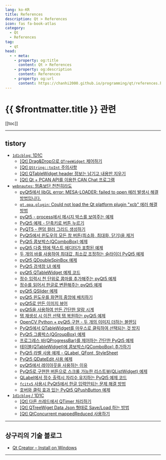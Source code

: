 ```yaml
---
lang: ko-KR
title: References
description: Qt > References
icon: fas fa-book-atlas
category: 
  - Qt
  - References
tag: 
  - qt
head:
  - - meta:
    - property: og:title
      content: Qt > References
    - property: og:description
      content: References
    - property: og:url
      content: https://chanhi2000.github.io/programming/qt/references.html
---
```


# {{ $frontmatter.title }} 관련

[[toc]]

---

## tistory

- [`1d1cblog`: 1D1C](https://1d1cblog.tistory.com/m/)
  - [\[Qt\] Drag&Drop으로 `QTreeWidget` 제어하기](https://1d1cblog.tistory.com/m/519)
  - [\[Qt\] `QString::toInt` 주의사항](https://1d1cblog.tistory.com/m/520)
  - [\[Qt\] QTableWidget header 정보는 남기고 내용만 지우기](https://1d1cblog.tistory.com/m/522)
  - [\[Qt\] Qt + PCAN API를 이용한 CAN Chat 프로그램](https://1d1cblog.tistory.com/m/521)
  <!-- END: 1d1cblog -->
- [`webnautes`: 멈춤보단 천천히라도](https://webnautes.tistory.com/m/)
  - [pyQt5에서 libGL error: MESA-LOADER: failed to open 에러 발생시 해결방법입니다.](https://webnautes.tistory.com/m/2302)
  - [`qt.qpa.plugin`: Could not load the Qt platform plugin "xcb" 에러 해결 방법](https://webnautes.tistory.com/m/2303)
  - [pyQt5 - process에서 메시지 박스를 보여주는 예제](https://webnautes.tistory.com/m/2318)
  - [PyQt5 예제 - 단축키로 버튼 누르기](https://webnautes.tistory.com/m/2316)
  - [PyQT5 - 랜덤 컬러 그리드 생성하기](https://webnautes.tistory.com/m/2320)
  - [PyQt5에서 윈도우의 모든 창 버튼(최소화, 최대화, 닫기)을 제거](https://webnautes.tistory.com/m/2335)
  - [PyQt5 콤보박스(QComboBox) 예제](https://webnautes.tistory.com/m/2353)
  - [pyQt5 다중 탭에 텍스트 에디터가 포함된 예제](https://webnautes.tistory.com/m/2364)
  - [두 개의 바를 사용하여 최대값, 최소값 조정하는 슬라이더 PyQt5 예제](https://webnautes.tistory.com/m/2366)
  - [pyQt5 QDoubleSpinBox 예제](https://webnautes.tistory.com/m/2368)
  - [PyQt5 검색창 UI 예제](https://webnautes.tistory.com/m/2369)
  - [pyQt5 QTableWidget 예제 코드](https://webnautes.tistory.com/m/2374)
  - [정수 입력시 천 단위로 콤마를  추가해주는 pyQt5 예제](https://webnautes.tistory.com/m/2375)
  - [정수를 읽어서 한글로 변환해주는 pyQt5 예제](https://webnautes.tistory.com/m/2376)
  - [pyQt5 QSlider 예제](https://webnautes.tistory.com/m/2378)
  - [pyQt5 윈도우를 화면의 중앙에 배치하기](https://webnautes.tistory.com/m/2336)
  - [pyQt5로 만든 이미지 뷰어](https://webnautes.tistory.com/m/2379)
  - [pyQt5을 사용하여 만든 간단한 알람 시계](https://webnautes.tistory.com/m/2380)
  - [탭 재생성 시 이전 선택 탭 복원하는 pyQt5 예제](https://webnautes.tistory.com/m/2381)
  - [OpenCV Python +  pyQt5 구현 - 두 개의 이미지 더하는  블렌딩](https://webnautes.tistory.com/m/2383)
  - [PyQt5에서 QTableWidget를 마우스로 클릭하여 선택되는 것 방지](https://webnautes.tistory.com/m/2384)
  - [PyQt5 그룹박스(QGroupBox)  예제](https://webnautes.tistory.com/m/2385)
  - [프로그레스 바(QProgressBar)를 제어하는 간단한 PyQt5 예제](https://webnautes.tistory.com/m/2386)
  - [테이블(QTableWidget)에 콤보박스(QComboBox) 추가하기](https://webnautes.tistory.com/m/2387)
  - [PyQt5 라벨 사용 예제 - QLabel, QFont, StyleSheet](http://webnautes.tistory.com/m/2388)
  - [PyQt5 QDateEdit 사용 예제](https://webnautes.tistory.com/m/2390)
  - [pyQt5에서 레이아웃을 사용하는 이유](https://webnautes.tistory.com/m/2394)
  - [PyQt5로 구현한 버튼으로 스크롤 가능한 리스트뷰(QListWidget) 예제](https://webnautes.tistory.com/m/2396)
  - [QLabel에서 정수 출력시 자리수 유지하는 PyQt5 예제 코드](https://webnautes.tistory.com/m/2397)
  - [`fcitx5` 사용시 PyQt5에서 한글 입력안되는 문제 해결 방법](https://webnautes.tistory.com/m/2405)
  - [호버와 클릭 효과 있는 PyQt5 QPushButton 예제](https://webnautes.tistory.com/m/2406)
  <!-- END: webnautes -->
- [`1d1cblog` / 1D1C](https://1d1cblog.tistory.com/m/)
  - [\[Qt\] 다른 쓰레드에서 QTimer 처리하기](https://1d1cblog.tistory.com/m/523)
  - [\[Qt\] QTreeWiget Data Json 형태로 Save/Load 하는 방법](https://1d1cblog.tistory.com/m/524)
  - [\[Qt\] QtConcurrent mappedReduced 사용하기](https://1d1cblog.tistory.com/m/525)
  <!-- END: 1d1cblog -->
<!-- END: tistory.com -->

---

## 상구리의 기술 블로그

- [Qt Creator – Install on Windows](https://skyer9.pe.kr/wordpress/?p=9547)

<!-- END: skyer9.pe.kr -->

---

<TagLinks />